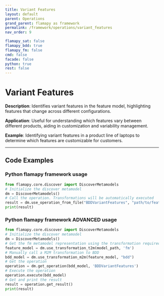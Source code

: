 ```yaml
---
title: Variant Features
layout: default
parent: Operations
grand_parent: flamapy as framework
permalink: /framework/operations/variant_features
nav_order: 9

flamapy_sat: false
flamapy_bdd: true
flamapy_fm: false
cmd: false
facade: false
python: true
rest: false
---
```


# Variant Features
**Description**: 
Identifies variant features in the feature model, highlighting features that change across different configurations.

**Application**: 
Useful for understanding which features vary between different products, aiding in customization and variability management.

**Example**: 
Identifying variant features in a product line of laptops to determine which features are customizable for customers.

---
## Code Examples

### Python flamapy framework usage
```python
from flamapy.core.discover import DiscoverMetamodels
# Initialize the discover metamodel
dm = DiscoverMetamodels()
# Call the operation. Transformations will be automatically executed
result = dm.use_operation_from_file("BDDVariantFeatures", "path/to/feature/model")
print(result)
```
### Python flamapy framework **ADVANCED** usage
```python
from flamapy.core.discover import DiscoverMetamodels
# Initialize the discover metamodel
dm = DiscoverMetamodels()
# Get the fm metamodel representation using the transformation required to get to the fm metamodel
feature_model = dm.use_transformation_t2m(model_path, 'fm')
# Manually call a M2M transformation to BDD
bdd_model = dm.use_transformation_m2m(feature_model, "bdd")
# Get the operation
operation = dm.get_operation(bdd_model, 'BDDVariantFeatures')
# Execute the operation
operation.execute(bdd_model)
# Get and print the result
result = operation.get_result()
print(result)
```
